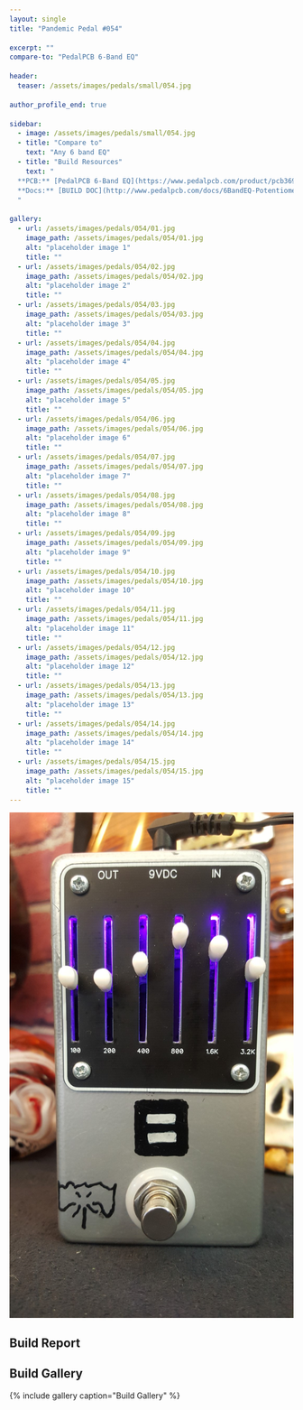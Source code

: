 ```yaml
---
layout: single
title: "Pandemic Pedal #054"

excerpt: ""
compare-to: "PedalPCB 6-Band EQ"

header:
  teaser: /assets/images/pedals/small/054.jpg

author_profile_end: true

sidebar:
  - image: /assets/images/pedals/small/054.jpg
  - title: "Compare to"
    text: "Any 6 band EQ"
  - title: "Build Resources"
    text: "
  **PCB:** [PedalPCB 6-Band EQ](https://www.pedalpcb.com/product/pcb369/)<br>
  **Docs:** [BUILD DOC](http://www.pedalpcb.com/docs/6BandEQ-Potentiometer.pdf)
  "

gallery:
  - url: /assets/images/pedals/054/01.jpg
    image_path: /assets/images/pedals/054/01.jpg
    alt: "placeholder image 1"
    title: ""
  - url: /assets/images/pedals/054/02.jpg
    image_path: /assets/images/pedals/054/02.jpg
    alt: "placeholder image 2"
    title: ""
  - url: /assets/images/pedals/054/03.jpg
    image_path: /assets/images/pedals/054/03.jpg
    alt: "placeholder image 3"
    title: ""
  - url: /assets/images/pedals/054/04.jpg
    image_path: /assets/images/pedals/054/04.jpg
    alt: "placeholder image 4"
    title: ""
  - url: /assets/images/pedals/054/05.jpg
    image_path: /assets/images/pedals/054/05.jpg
    alt: "placeholder image 5"
    title: ""
  - url: /assets/images/pedals/054/06.jpg
    image_path: /assets/images/pedals/054/06.jpg
    alt: "placeholder image 6"
    title: ""
  - url: /assets/images/pedals/054/07.jpg
    image_path: /assets/images/pedals/054/07.jpg
    alt: "placeholder image 7"
    title: ""
  - url: /assets/images/pedals/054/08.jpg
    image_path: /assets/images/pedals/054/08.jpg
    alt: "placeholder image 8"
    title: ""
  - url: /assets/images/pedals/054/09.jpg
    image_path: /assets/images/pedals/054/09.jpg
    alt: "placeholder image 9"
    title: ""
  - url: /assets/images/pedals/054/10.jpg
    image_path: /assets/images/pedals/054/10.jpg
    alt: "placeholder image 10"
    title: ""
  - url: /assets/images/pedals/054/11.jpg
    image_path: /assets/images/pedals/054/11.jpg
    alt: "placeholder image 11"
    title: ""
  - url: /assets/images/pedals/054/12.jpg
    image_path: /assets/images/pedals/054/12.jpg
    alt: "placeholder image 12"
    title: ""
  - url: /assets/images/pedals/054/13.jpg
    image_path: /assets/images/pedals/054/13.jpg
    alt: "placeholder image 13"
    title: ""
  - url: /assets/images/pedals/054/14.jpg
    image_path: /assets/images/pedals/054/14.jpg
    alt: "placeholder image 14"
    title: ""
  - url: /assets/images/pedals/054/15.jpg
    image_path: /assets/images/pedals/054/15.jpg
    alt: "placeholder image 15"
    title: ""
---
```


[![header](/assets/images/pedals/054.jpg)](/assets/images/pedals/054.jpg)

## Build Report ##



## Build Gallery ##

{% include gallery caption="Build Gallery" %}